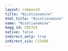 ```yaml
---
layout: compound
title: "Nicotianamine"
html_title: "Nicotianamine"
name: "Nicotianamine"
kegg_id: C05324
native: false
indirect_only: true
indirect_via: C15486
---
```

